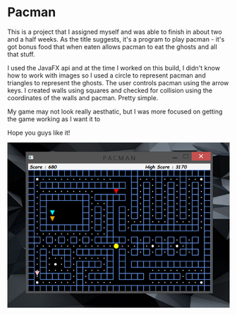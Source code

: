 # Pacman

This is a project that I assigned myself and was able to finish in about two and a half weeks.
As the title suggests, it's a program to play pacman - it's got bonus food that when eaten allows pacman to eat the ghosts and all that stuff.

I used the JavaFX api and at the time I worked on this build, I didn't know how to work with images so I used a circle to represent pacman and triangles to represent the ghosts.
The user controls pacman using the arrow keys. I created walls using squares and checked for collision using the coordinates of the walls and pacman. Pretty simple.

My game may not look really aesthatic, but I was more focused on getting the game working as I want it to

Hope you guys like it!

![alt text](https://github.com/amateur-coder-1002/Pacman/blob/main/Pictures/Screenshot_4.png)
